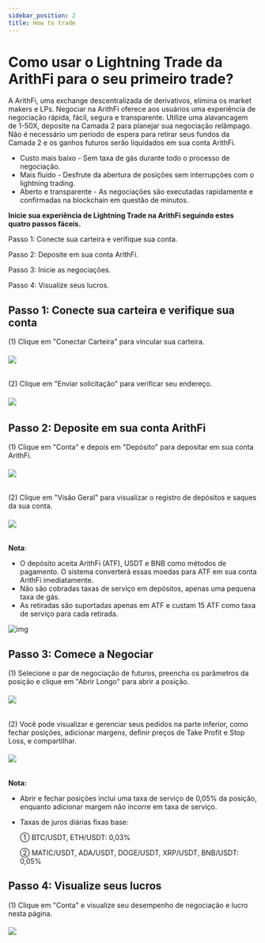 ```yaml
---
sidebar_position: 2
title: How to trade
---
```


# Como usar o Lightning Trade da ArithFi para o seu primeiro trade?

A ArithFi, uma exchange descentralizada de derivativos, elimina os market makers e LPs. Negociar na ArithFi oferece aos usuários uma experiência de negociação rápida, fácil, segura e transparente. Utilize uma alavancagem de 1-50X, deposite na Camada 2 para planejar sua negociação relâmpago. Não é necessário um período de espera para retirar seus fundos da Camada 2 e os ganhos futuros serão liquidados em sua conta ArithFi.

- Custo mais baixo - Sem taxa de gás durante todo o processo de negociação.
- Mais fluído - Desfrute da abertura de posições sem interrupções com o lightning trading.
- Aberto e transparente - As negociações são executadas rapidamente e confirmadas na blockchain em questão de minutos.

**Inicie sua experiência de Lightning Trade na ArithFi seguindo estes quatro passos fáceis.**

Passo 1: Conecte sua carteira e verifique sua conta.

Passo 2: Deposite em sua conta ArithFi.

Passo 3: Inicie as negociações.

Passo 4: Visualize seus lucros.

## **Passo 1: Conecte sua carteira e verifique sua conta**

(1) Clique em "Conectar Carteira" para vincular sua carteira.

###### ![](https://bafybeicp5kgnfe7q6vtc6jlprv33setne7hmdwhwthop2juj7j3e257df4.ipfs.nftstorage.link/11.png)

(2) Clique em "Enviar solicitação" para verificar seu endereço.

###### ![](https://bafybeicp5kgnfe7q6vtc6jlprv33setne7hmdwhwthop2juj7j3e257df4.ipfs.nftstorage.link/22.png)

## **Passo 2: Deposite em sua conta ArithFi**

(1) Clique em "Conta" e depois em "Depósito" para depositar em sua conta ArithFi.

###### ![](https://bafybeicp5kgnfe7q6vtc6jlprv33setne7hmdwhwthop2juj7j3e257df4.ipfs.nftstorage.link/33.png)

(2) Clique em "Visão Geral" para visualizar o registro de depósitos e saques da sua conta.

###### ![](https://bafybeicp5kgnfe7q6vtc6jlprv33setne7hmdwhwthop2juj7j3e257df4.ipfs.nftstorage.link/44.png)

**Nota**:

- O depósito aceita ArithFi (ATF), USDT e BNB como métodos de pagamento. O sistema converterá essas moedas para ATF em sua conta ArithFi imediatamente.
- Não são cobradas taxas de serviço em depósitos, apenas uma pequena taxa de gás.
- As retiradas são suportadas apenas em ATF e custam 15 ATF como taxa de serviço para cada retirada.

![img](https://app.abandon.ai/_next/image?url=https%3A%2F%2Fs.gravatar.com%2Favatar%2Fa543fa6ded1c35152e7867d51ea6f1d7%3Fs%3D480%26r%3Dpg%26d%3Dhttps%253A%252F%252Fcdn.auth0.com%252Favatars%252Fsa.png&w=64&q=75)

## **Passo 3: Comece a Negociar**

(1) Selecione o par de negociação de futuros, preencha os parâmetros da posição e clique em "Abrir Longo" para abrir a posição.

###### ![](https://bafybeicntexafcnvlomi7jm5u5m7fv24lse2giw3znzb2zkpfe4pcls5ki.ipfs.nftstorage.link/ATF1.png)

(2) Você pode visualizar e gerenciar seus pedidos na parte inferior, como fechar posições, adicionar margens, definir preços de Take Profit e Stop Loss, e compartilhar.

###### ![](https://bafybeicntexafcnvlomi7jm5u5m7fv24lse2giw3znzb2zkpfe4pcls5ki.ipfs.nftstorage.link/ATF2.png)

**Nota:**

- Abrir e fechar posições inclui uma taxa de serviço de 0,05% da posição, enquanto adicionar margem não incorre em taxa de serviço.

- Taxas de juros diárias fixas base:

  ① BTC/USDT, ETH/USDT: 0,03%

  ② MATIC/USDT, ADA/USDT, DOGE/USDT, XRP/USDT, BNB/USDT: 0,05%





## Passo 4: Visualize seus lucros

(1) Clique em "Conta" e visualize seu desempenho de negociação e lucro nesta página.

###### ![](https://bafybeicp5kgnfe7q6vtc6jlprv33setne7hmdwhwthop2juj7j3e257df4.ipfs.nftstorage.link/77.png)